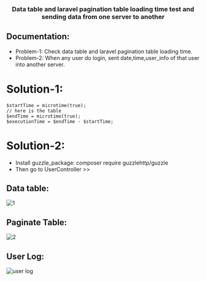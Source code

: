 <h3 align="center"> Data table and laravel pagination table loading time test and sending data from one server to another</h3>

## Documentation:
* Problem-1: Check data table and laravel pagination table loading time.
* Problem-2: When any user do login, sent date,time,user_info of that user into another server.

# Solution-1:
    $startTime = microtime(true);
    // here is the table
    $endTime = microtime(true);
    $executionTime = $endTime - $startTime;

# Solution-2:
* Install guzzle_package: composer require guzzlehttp/guzzle
* Then go to UserController >> 

## Data table:

![1](https://github.com/Selim1710/Data_Table_Loading_Time_Test/assets/93088169/315a9c2f-ece1-4c7d-a3a2-fef77838ba60)



## Paginate Table:

![2](https://github.com/Selim1710/Data_Table_Loading_Time_Test/assets/93088169/637221ae-1a5c-4034-a12d-0fa0dcee1a70)


## User Log:
![user log](https://github.com/Selim1710/Data_Table_Loading_Time_Test_-_Sending-_data_one_server_to_another/assets/93088169/fd8d9994-9d13-46c6-8e0b-ca322b5891ad)
